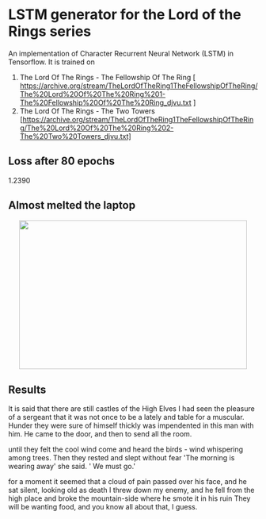 # LSTM generator for the Lord of the Rings series


An implementation of Character Recurrent Neural Network (LSTM) in Tensorflow.
It is trained on 
1) The Lord Of The Rings - The Fellowship Of The Ring 
[ https://archive.org/stream/TheLordOfTheRing1TheFellowshipOfTheRing/The%20Lord%20Of%20The%20Ring%201-The%20Fellowship%20Of%20The%20Ring_djvu.txt  ]
2) The Lord Of The Rings - The Two Towers [https://archive.org/stream/TheLordOfTheRing1TheFellowshipOfTheRing/The%20Lord%20Of%20The%20Ring%202-The%20Two%20Towers_djvu.txt]


## Loss after 80 epochs
1.2390

## Almost melted the laptop
<p align="center">
  <img width="460" height="300" src="https://i.imgur.com/2E2QFAj.jpg">
</p>

## Results


It is said that there are still castles of the High Elves
I had seen the pleasure of a sergeant that it was not once to be a lately and table for a muscular. Hunder they were sure of himself thickly was impendented in this man with him. He came to the door, and then to send all the room.

until they felt the cool wind come and heard the birds - wind whispering among trees. Then
they rested and slept without fear
'The morning is wearing away' she said. ' We must go.' 

 for a moment it seemed that a cloud of pain passed over his face, and he sat silent, looking old as death
 I threw down my enemy, and he fell from the high place and broke the mountain-side where he smote it in his ruin
They will be wanting food, and you know all about that, I guess.

